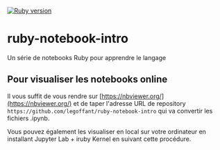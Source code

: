 [![Ruby version][ruby_badge]][ruby_release_notes]


# ruby-notebook-intro
Un série de notebooks Ruby pour apprendre le langage

## Pour visualiser les notebooks online

Il vous suffit de vous rendre sur [https://nbviewer.org/](https://nbviewer.org/) et de taper l'adresse URL de repository `https://github.com/legoffant/ruby-notebook-intro` qui va convertir les fichiers .ipynb.

Vous pouvez également les visualiser en local sur votre ordinateur en installant Jupyter Lab + iruby Kernel en suivant cette procédure.

[ruby_release_notes]: https://www.ruby-lang.org/en/news/2020/12/25/ruby-3-0-0-released/
[ruby_badge]: https://img.shields.io/badge/Ruby-3.0-CC342D?logo=ruby&logoColor=CC342D

